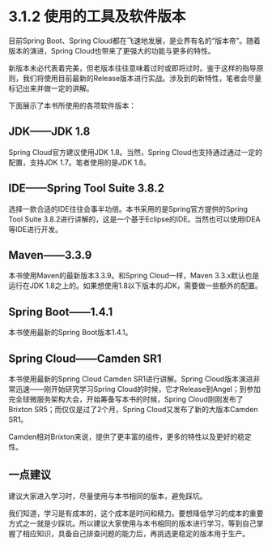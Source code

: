 # 3.1.2 使用的工具及软件版本

目前Spring Boot、Spring Cloud都在飞速地发展，是业界有名的“版本帝”。随着版本的演进，Spring Cloud也带来了更强大的功能与更多的特性。

新版本未必代表着完美，但老版本往往意味着过时或即将过时。鉴于这样的指导原则，我们将使用目前最新的Release版本进行实战。涉及到的新特性，笔者会尽量标记出来并做一定的讲解。

下面展示了本书所使用的各项软件版本：



## JDK——JDK 1.8

Spring Cloud官方建议使用JDK 1.8。当然，Spring Cloud也支持通过通过一定的配置，支持JDK 1.7。笔者使用的是JDK 1.8。



## IDE——Spring Tool Suite 3.8.2

选择一款合适的IDE往往会事半功倍。本书采用的是Spring官方提供的Spring Tool Suite 3.8.2进行讲解的，这是一个基于Eclipse的IDE。当然也可以使用IDEA等IDE进行开发。



## Maven——3.3.9

本书使用Maven的最新版本3.3.9。和Spring Cloud一样，Maven 3.3.x默认也是运行在JDK 1.8之上的。如果想使用1.8以下版本的JDK，需要做一些额外的配置。



## Spring Boot——1.4.1

本书使用最新的Spring Boot版本1.4.1。



##  Spring Cloud——Camden SR1

本书使用最新的Spring Cloud Camden SR1进行讲解。Spring Cloud版本演进非常迅速——刚开始研究学习Spring Cloud的时候，它才Release到Angel；到参加完全球微服务架构大会，开始筹备写本书的时候，Spring Cloud刚刚发布了Brixton SR5；而仅仅是过了2个月，Spring Cloud又发布了新的大版本Camden SR1。

Camden相对Brixton来说，提供了更丰富的组件，更多的特性以及更好的稳定性。



## 一点建议

建议大家进入学习时，尽量使用与本书相同的版本，避免踩坑。

我们知道，学习是有成本的，这个成本是时间和精力。要想降低学习的成本的重要方式之一就是少踩坑。所以建议大家使用与本书相同的版本进行学习，等到自己掌握了相应知识，具备自己排查问题的能力后，再挑选更稳定的版本用于生产。